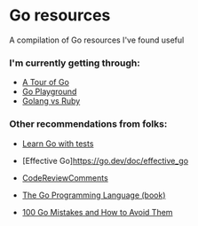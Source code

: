 # Go resources
A compilation of Go resources I've found useful

### I'm currently getting through:
* [A Tour of Go](https://go.dev/tour/welcome/1)
* [Go Playground](https://go.dev/play/)
* [Golang vs Ruby](https://medium.com/devnetwork/golang-for-ruby-developers-c0a0ce19e367)

### Other recommendations from folks:
* [Learn Go with tests](https://github.com/quii/learn-go-with-tests)
* [Effective Go]https://go.dev/doc/effective_go
* [CodeReviewComments](https://github.com/golang/go/wiki/CodeReviewComments)

* [The Go Programming Language (book)](https://www.gopl.io/)
* [100 Go Mistakes and How to Avoid Them](https://www.manning.com/books/100-go-mistakes-and-how-to-avoid-them)
